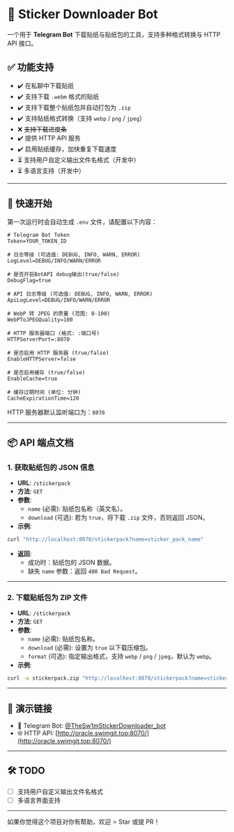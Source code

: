 # 🧊 Sticker Downloader Bot

一个用于 **Telegram Bot** 下载贴纸与贴纸包的工具，支持多种格式转换与 HTTP API 接口。

## ✅ 功能支持

- ✔️ 在私聊中下载贴纸  
- ✔️ 支持下载 `.webm` 格式的贴纸  
- ✔️ 支持下载整个贴纸包并自动打包为 `.zip`  
- ✔️ 支持贴纸格式转换（支持 `webp` / `png` / `jpeg`）  
- ❌ ~~支持下载进度条~~  
- ✔️ 提供 HTTP API 服务  
- ✔️ 启用贴纸缓存，加快重复下载速度  
- ⏳ 支持用户自定义输出文件名格式（开发中）  
- ⏳ 多语言支持（开发中）

---

## 🚀 快速开始

第一次运行时会自动生成 `.env` 文件，请配置以下内容：

```env
# Telegram Bot Token
Token=YOUR_TOKEN_ID

# 日志等级 (可选值: DEBUG, INFO, WARN, ERROR)
LogLevel=DEBUG/INFO/WARN/ERROR

# 是否开启BotAPI debug输出(true/false)
DebugFlag=true

# API 日志等级 (可选值: DEBUG, INFO, WARN, ERROR)
ApiLogLevel=DEBUG/INFO/WARN/ERROR

# WebP 转 JPEG 的质量 (范围: 0-100)
WebPToJPEGQuality=100

# HTTP 服务器端口 (格式: :端口号)
HTTPServerPort=:8070

# 是否启用 HTTP 服务器 (true/false)
EnableHTTPServer=false

# 是否启用缓存 (true/false)
EnableCache=true

# 缓存过期时间 (单位: 分钟)
CacheExpirationTime=120
```

HTTP 服务器默认监听端口为：`8070`

---

## 📦 API 端点文档

### 1. 获取贴纸包的 JSON 信息

- **URL**: `/stickerpack`
- **方法**: `GET`
- **参数**:
  - `name` (必需): 贴纸包名称（英文名）。
  - `download` (可选): 若为 `true`，将下载 `.zip` 文件，否则返回 JSON。
- **示例**:
```bash
curl "http://localhost:8070/stickerpack?name=sticker_pack_name"
```
- **返回**:
  - 成功时：贴纸包的 JSON 数据。
  - 缺失 `name` 参数：返回 `400 Bad Request`。

---

### 2. 下载贴纸包为 ZIP 文件

- **URL**: `/stickerpack`
- **方法**: `GET`
- **参数**:
  - `name` (必需): 贴纸包名称。
  - `download` (必需): 设置为 `true` 以下载压缩包。
  - `format` (可选): 指定输出格式，支持 `webp` / `png` / `jpeg`，默认为 `webp`。
- **示例**:
```bash
curl -o stickerpack.zip "http://localhost:8070/stickerpack?name=sticker_pack_name&download=true&format=webp"
```

---

## 🔗 演示链接

- 🤖 Telegram Bot: [@TheSw1mStickerDownloader_bot](https://t.me/TheSw1mStickerDownloader_bot)  
- 🌐 HTTP API: [http://oracle.swimgit.top:8070/](http://oracle.swimgit.top:8070/)

---

## 🛠️ TODO

- [ ] 支持用户自定义输出文件名格式  
- [ ] 多语言界面支持  

---

如果你觉得这个项目对你有帮助，欢迎 ⭐️ Star 或提 PR！
